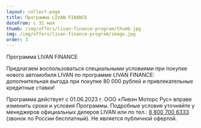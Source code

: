 ```yaml
---
layout: collect-page
title: Программа LIVAN FINANCE
dateFrom: с 31 мая
thumb: /img/offers/livan-finance-program/thumb.jpg
img: /img/offers/livan-finance-program/image.jpg
order: 3
---
```


Программа LIVAN FINANCE

Предлагаем воспользоваться специальными условиями при покупке нового автомобиля LIVAN по программе LIVAN  FINANCE: дополнительная выгода при покупке 80 000 рублей и привлекательные кредитные ставки!

Программа действует с 01.06.2023 г. ООО «Ливэн Моторс Рус» вправе изменить сроки и условия Программы. Подробные условия уточняйте у менеджеров официальных дилеров LIVAN или по тел.: [8 800 700 6333](tel:+78007006333) (звонок по России бесплатный). Не является публичной офертой.